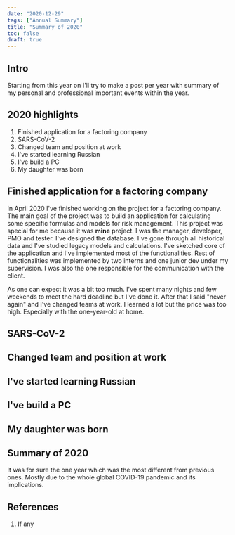 ```yaml
---
date: "2020-12-29"
tags: ["Annual Summary"]
title: "Summary of 2020"
toc: false
draft: true
---
```


## Intro
Starting from this year on I'll try to make a post per year with summary
of my personal and professional important events within the year.

## 2020 highlights

1. Finished application for a factoring company
1. SARS-CoV-2
1. Changed team and position at work
1. I've started learning Russian
1. I've build a PC
1. My daughter was born

## Finished application for a factoring company

In April 2020 I've finished working on the project for a factoring company. The
main goal of the project was to build an application for calculating some
specific formulas and models for risk management. This project was special for
me because it was __mine__ project. I was the manager, developer, PMO and
tester. I've designed the database. I've gone through all historical data and
I've studied legacy models and calculations. I've sketched core of the
application and I've implemented most of the functionalities. Rest of
functionalities was implemented by two interns and one junior dev under my
supervision. I was also the one responsible for the communication with the
client.

As one can expect it was a bit too much. I've spent many nights and few
weekends to meet the hard deadline but I've done it. After that I said "never
again" and I've changed teams at work. I learned a lot but the price was too high.
Especially with the one-year-old at home.

## SARS-CoV-2


## Changed team and position at work

## I've started learning Russian

## I've build a PC

## My daughter was born

## Summary of 2020

It was for sure the one year which was the most different from previous ones.
Mostly due to the whole global COVID-19 pandemic and its implications.


## References

1. If any
